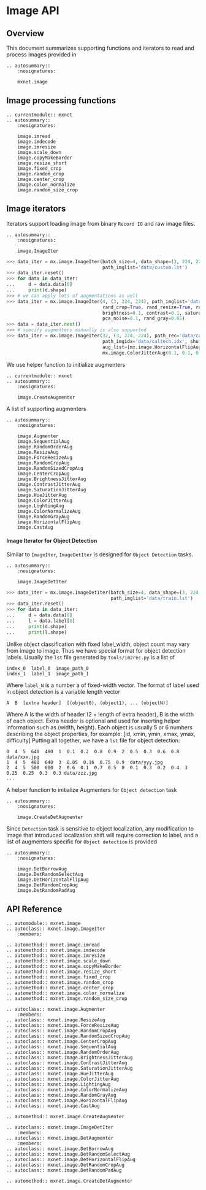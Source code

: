 <!---
  Licensed to the Apache Software Foundation (ASF) under one
  or more contributor license agreements.  See the NOTICE file
  distributed with this work for additional information
  regarding copyright ownership.  The ASF licenses this file
  to you under the Apache License, Version 2.0 (the
  "License"); you may not use this file except in compliance
  with the License.  You may obtain a copy of the License at

    http://www.apache.org/licenses/LICENSE-2.0

  Unless required by applicable law or agreed to in writing,
  software distributed under the License is distributed on an
  "AS IS" BASIS, WITHOUT WARRANTIES OR CONDITIONS OF ANY
  KIND, either express or implied.  See the License for the
  specific language governing permissions and limitations
  under the License.
-->

# Image API

## Overview
This document summarizes supporting functions and iterators to read and process
images provided in
```eval_rst
.. autosummary::
    :nosignatures:

    mxnet.image
```

## Image processing functions
```eval_rst
.. currentmodule:: mxnet
.. autosummary::
    :nosignatures:

    image.imread
    image.imdecode
    image.imresize
    image.scale_down
    image.copyMakeBorder
    image.resize_short
    image.fixed_crop
    image.random_crop
    image.center_crop
    image.color_normalize
    image.random_size_crop
```    

## Image iterators
Iterators support loading image from binary `Record IO` and raw image files.
```eval_rst
.. autosummary::
    :nosignatures:

    image.ImageIter
```
```python
>>> data_iter = mx.image.ImageIter(batch_size=4, data_shape=(3, 224, 224), label_width=1,
                                   path_imglist='data/custom.lst')
>>> data_iter.reset()
>>> for data in data_iter:
...     d = data.data[0]
...     print(d.shape)
>>> # we can apply lots of augmentations as well
>>> data_iter = mx.image.ImageIter(4, (3, 224, 224), path_imglist='data/custom.lst',
                                   rand_crop=True, rand_resize=True, rand_mirror=True, mean=True,
                                   brightness=0.1, contrast=0.1, saturation=0.1, hue=0.1,
                                   pca_noise=0.1, rand_gray=0.05)
>>> data = data_iter.next()
>>> # specify augmenters manually is also supported
>>> data_iter = mx.image.ImageIter(32, (3, 224, 224), path_rec='data/caltech.rec',
                                   path_imgidx='data/caltech.idx', shuffle=True,
                                   aug_list=[mx.image.HorizontalFlipAug(0.5),
                                   mx.image.ColorJitterAug(0.1, 0.1, 0.1)])
```

We use helper function to initialize augmenters
```eval_rst
.. currentmodule:: mxnet
.. autosummary::
    :nosignatures:

    image.CreateAugmenter
```

A list of supporting augmenters
```eval_rst
.. autosummary::
    :nosignatures:

    image.Augmenter
    image.SequentialAug
    image.RandomOrderAug
    image.ResizeAug
    image.ForceResizeAug
    image.RandomCropAug
    image.RandomSizedCropAug
    image.CenterCropAug
    image.BrightnessJitterAug
    image.ContrastJitterAug
    image.SaturationJitterAug
    image.HueJitterAug
    image.ColorJitterAug
    image.LightingAug
    image.ColorNormalizeAug
    image.RandomGrayAug
    image.HorizontalFlipAug
    image.CastAug
```

#### Image Iterator for Object Detection
Similar to `ImageIter`, `ImageDetIter` is designed for `Object Detection` tasks.
```eval_rst
.. autosummary::
    :nosignatures:

    image.ImageDetIter
```

```python
>>> data_iter = mx.image.ImageDetIter(batch_size=4, data_shape=(3, 224, 224),
                                      path_imglist='data/train.lst')
>>> data_iter.reset()
>>> for data in data_iter:
...     d = data.data[0]
...     l = data.label[0]
...     print(d.shape)
...     print(l.shape)
```

Unlike object classification with fixed label_width, object count may vary from
image to image. Thus we have special format for object detection labels.
Usually the `lst` file generated by `tools/im2rec.py` is a list of
```
index_0  label_0  image_path_0
index_1  label_1  image_path_1
```
Where `label_N` is a number a of fixed-width vector.
The format of label used in object detection is a variable length vector
```
A  B  [extra header]  [(object0), (object1), ... (objectN)]
```
Where A is the width of header (2 + length of extra header), B is the width of each object.
Extra header is optional and used for inserting helper information such as (width, height).
Each object is usually 5 or 6 numbers describing the object properties, for example:
[id, xmin, ymin, xmax, ymax, difficulty]
Putting all together, we have a `lst` file for object detection:
```
0  4  5  640  480  1  0.1  0.2  0.8  0.9  2  0.5  0.3  0.6  0.8  data/xxx.jpg
1  4  5  480  640  3  0.05  0.16  0.75  0.9  data/yyy.jpg
2  4  5  500  600  2  0.6  0.1  0.7  0.5  0  0.1  0.3  0.2  0.4  3  0.25  0.25  0.3  0.3 data/zzz.jpg
...
```

A helper function to initialize Augmenters for `Object detection` task
```eval_rst
.. autosummary::
    :nosignatures:

    image.CreateDetAugmenter
  ```

Since `Detection` task is sensitive to object localization, any modification
to image that introduced localization shift will require correction to label,
and a list of augmenters specific for `Object detection` is provided
```eval_rst
.. autosummary::
    :nosignatures:

    image.DetBorrowAug
    image.DetRandomSelectAug
    image.DetHorizontalFlipAug
    image.DetRandomCropAug
    image.DetRandomPadAug
```

## API Reference

<script type="text/javascript" src='../../../_static/js/auto_module_index.js'></script>

```eval_rst
.. automodule:: mxnet.image
.. autoclass:: mxnet.image.ImageIter
    :members:

.. automethod:: mxnet.image.imread
.. automethod:: mxnet.image.imdecode
.. automethod:: mxnet.image.imresize
.. automethod:: mxnet.image.scale_down
.. automethod:: mxnet.image.copyMakeBorder
.. automethod:: mxnet.image.resize_short
.. automethod:: mxnet.image.fixed_crop
.. automethod:: mxnet.image.random_crop
.. automethod:: mxnet.image.center_crop
.. automethod:: mxnet.image.color_normalize
.. automethod:: mxnet.image.random_size_crop

.. autoclass:: mxnet.image.Augmenter
    :members:
.. autoclass:: mxnet.image.ResizeAug
.. autoclass:: mxnet.image.ForceResizeAug
.. autoclass:: mxnet.image.RandomCropAug
.. autoclass:: mxnet.image.RandomSizedCropAug
.. autoclass:: mxnet.image.CenterCropAug
.. autoclass:: mxnet.image.SequentialAug
.. autoclass:: mxnet.image.RandomOrderAug
.. autoclass:: mxnet.image.BrightnessJitterAug
.. autoclass:: mxnet.image.ContrastJitterAug
.. autoclass:: mxnet.image.SaturationJitterAug
.. autoclass:: mxnet.image.HueJitterAug
.. autoclass:: mxnet.image.ColorJitterAug
.. autoclass:: mxnet.image.LightingAug
.. autoclass:: mxnet.image.ColorNormalizeAug
.. autoclass:: mxnet.image.RandomGrayAug
.. autoclass:: mxnet.image.HorizontalFlipAug
.. autoclass:: mxnet.image.CastAug

.. automethod:: mxnet.image.CreateAugmenter

.. autoclass:: mxnet.image.ImageDetIter
    :members:
.. autoclass:: mxnet.image.DetAugmenter
    :members:
.. autoclass:: mxnet.image.DetBorrowAug
.. autoclass:: mxnet.image.DetRandomSelectAug
.. autoclass:: mxnet.image.DetHorizontalFlipAug
.. autoclass:: mxnet.image.DetRandomCropAug
.. autoclass:: mxnet.image.DetRandomPadAug

.. automethod:: mxnet.image.CreateDetAugmenter
```
<script>auto_index("api-reference");</script>

